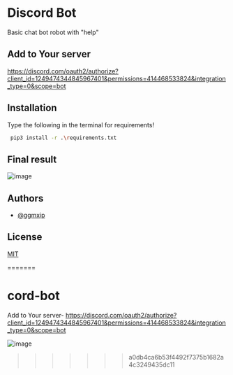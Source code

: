 

# Discord Bot

Basic chat bot robot with "help"


## Add to Your server

https://discord.com/oauth2/authorize?client_id=1249474344845967401&permissions=414468533824&integration_type=0&scope=bot
## Installation


Type the following in the terminal for requirements!

```bash
 pip3 install -r .\requirements.txt
```
    
## Final result
![image](https://github.com/ggmxip/cord-bot/assets/92012598/0b1f60fc-8a8c-48a5-b776-b728653077ec)

## Authors

- [@ggmxip](https://www.github.com/ggmxip)


## License

[MIT](https://choosealicense.com/licenses/mit/)

=======
# cord-bot
 Add to Your server- https://discord.com/oauth2/authorize?client_id=1249474344845967401&permissions=414468533824&integration_type=0&scope=bot

![image](https://github.com/ggmxip/cord-bot/assets/92012598/0b1f60fc-8a8c-48a5-b776-b728653077ec)
>>>>>>> a0db4ca6b53f4492f7375b1682a4c3249435dc11
